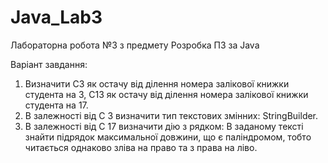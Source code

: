 # Java_Lab3
Лабораторна робота №3 з предмету Розробка ПЗ за Java

Варіант завдання:
1. Визначити C3 як остачу від ділення номера залікової книжки студента на 3,
C13 як остачу від ділення номера залікової книжки студента на 17.
2. В залежності від C 3 визначити тип текстових змінних: StringBuilder.
3. В залежності від C 17 визначити дію з рядком:
   В заданому тексті знайти підрядок максимальної довжини, що є
   паліндромом, тобто читається однаково зліва на право та з права на ліво.
